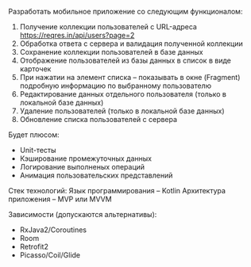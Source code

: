 Разработать мобильное приложение со следующим функционалом:
1. Получение коллекции пользователей с URL-адреса https://reqres.in/api/users?page=2
2. Обработка ответа с сервера и валидация полученной коллекции
3. Сохранение коллекции пользователей в базе данных
4. Отображение пользователей из базы данных в список в виде карточек
5. При нажатии на элемент списка – показывать в окне (Fragment) подробную информацию по выбранному пользователю
6. Редактирование данных отдельного пользователя (только в локальной базе данных)
7. Удаление пользователей (только в локальной базе данных)
8. Обновление списка пользователей с сервера

Будет плюсом:
* Unit-тесты
* Кэширование промежуточных данных
* Логирование выполненых операций
* Анимация пользовательских представлений

Стек технологий:
Язык программирования – Kotlin
Архитектура приложения – MVP или MVVM

Зависимости (допускаются альтернативы):
* RxJava2/Coroutines
* Room
* Retrofit2
* Picasso/Coil/Glide